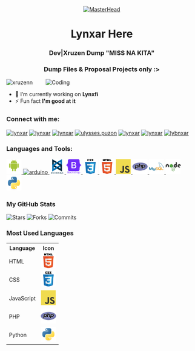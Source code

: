<p align="center">
    <a href="https://rishavchanda.io">
        <img src="https://i.pinimg.com/originals/c7/66/a2/c766a23bfdc8d43d4b7e5b0fe15b7f5f.gif" alt="MasterHead" width="600"/>
    </a>
</p>
<h1 align="center">Lynxar Here</h1>
<h3 align="center">Dev|Xruzen Dump "MISS NA KITA"</h3>
<h3 align="center">Dump Files & Proposal Projects only :> </h3>
<img align="right" alt="Coding" width="400" src="https://i.pinimg.com/originals/51/8a/fb/518afb1d1cdc07eb7d2b1729f03fe91e.gif">

<p align="left"> <img src="https://komarev.com/ghpvc/?username=xruzenn&label=Profile%20views&color=0e75b6&style=flat" alt="xruzenn" /> </p>

- 🔭 I’m currently working on **Lynxfi**
- ⚡ Fun fact **I'm good at it**

<h3 align="left">Connect with me:</h3>
<p align="left">
<a href="https://dev.to/lynxar" target="blank"><img align="center" src="https://raw.githubusercontent.com/rahuldkjain/github-profile-readme-generator/master/src/images/icons/Social/devto.svg" alt="lynxar" height="30" width="40" /></a>
<a href="https://linkedin.com/in/lynxar" target="blank"><img align="center" src="https://raw.githubusercontent.com/rahuldkjain/github-profile-readme-generator/master/src/images/icons/Social/linked-in-alt.svg" alt="lynxar" height="30" width="40" /></a>
<a href="https://stackoverflow.com/users/lynxar" target="blank"><img align="center" src="https://raw.githubusercontent.com/rahuldkjain/github-profile-readme-generator/master/src/images/icons/Social/stack-overflow.svg" alt="lynxar" height="30" width="40" /></a>
<a href="https://fb.com/lynxar" target="blank"><img align="center" src="https://raw.githubusercontent.com/rahuldkjain/github-profile-readme-generator/master/src/images/icons/Social/facebook.svg" alt="ulysses.puzon" height="30" width="40" /></a>
<a href="https://www.hackerrank.com/lynxar" target="blank"><img align="center" src="https://raw.githubusercontent.com/rahuldkjain/github-profile-readme-generator/master/src/images/icons/Social/hackerrank.svg" alt="lynxar" height="30" width="40" /></a>
<a href="https://www.hackerearth.com/lynxar" target="blank"><img align="center" src="https://raw.githubusercontent.com/rahuldkjain/github-profile-readme-generator/master/src/images/icons/Social/hackerearth.svg" alt="lynxar" height="30" width="40" /></a>
<a href="https://discord.gg/lybnxar" target="blank"><img align="center" src="https://raw.githubusercontent.com/rahuldkjain/github-profile-readme-generator/master/src/images/icons/Social/discord.svg" alt="lybnxar" height="30" width="40" /></a>
</p>

<h3 align="left">Languages and Tools:</h3>
<p align="left"> 
    <a href="https://developer.android.com" target="_blank" rel="noreferrer"> 
        <img src="https://raw.githubusercontent.com/devicons/devicon/master/icons/android/android-original-wordmark.svg" alt="android" width="40" height="40"/> 
    </a>
    <a href="https://www.arduino.cc/" target="_blank" rel="noreferrer"> 
        <img src="https://cdn.worldvectorlogo.com/logos/arduino-1.svg" alt="arduino" width="40" height="40"/> 
    </a>
    <a href="https://backbonejs.org" target="_blank" rel="noreferrer"> 
        <img src="https://raw.githubusercontent.com/devicons/devicon/master/icons/backbonejs/backbonejs-original-wordmark.svg" alt="backbonejs" width="40" height="40"/> 
    </a>
    <a href="https://getbootstrap.com" target="_blank" rel="noreferrer"> 
        <img src="https://raw.githubusercontent.com/devicons/devicon/master/icons/bootstrap/bootstrap-plain-wordmark.svg" alt="bootstrap" width="40" height="40"/> 
    </a>
    <a href="https://www.w3schools.com/css/" target="_blank" rel="noreferrer"> 
        <img src="https://raw.githubusercontent.com/devicons/devicon/master/icons/css3/css3-original-wordmark.svg" alt="css3" width="40" height="40"/> 
    </a>
    <a href="https://www.w3.org/html/" target="_blank" rel="noreferrer"> 
        <img src="https://raw.githubusercontent.com/devicons/devicon/master/icons/html5/html5-original-wordmark.svg" alt="html5" width="40" height="40"/> 
    </a>
    <a href="https://developer.mozilla.org/en-US/docs/Web/JavaScript" target="_blank" rel="noreferrer"> 
        <img src="https://raw.githubusercontent.com/devicons/devicon/master/icons/javascript/javascript-original.svg" alt="javascript" width="40" height="40"/> 
    </a>
    <a href="https://www.php.net/" target="_blank" rel="noreferrer"> 
        <img src="https://raw.githubusercontent.com/devicons/devicon/master/icons/php/php-original.svg" alt="php" width="40" height="40"/> 
    </a>
    <a href="https://www.mysql.com/" target="_blank" rel="noreferrer"> 
        <img src="https://raw.githubusercontent.com/devicons/devicon/master/icons/mysql/mysql-original-wordmark.svg" alt="mysql" width="40" height="40"/> 
    </a>
    <a href="https://nodejs.org" target="_blank" rel="noreferrer"> 
        <img src="https://raw.githubusercontent.com/devicons/devicon/master/icons/nodejs/nodejs-original-wordmark.svg" alt="nodejs" width="40" height="40"/> 
    </a>
    <a href="https://www.python.org" target="_blank" rel="noreferrer"> 
        <img src="https://raw.githubusercontent.com/devicons/devicon/master/icons/python/python-original.svg" alt="python" width="40" height="40"/> 
    </a>
</p>

<h3 align="left">My GitHub Stats</h3>
<p align="left">
    <img src="https://img.shields.io/badge/Stars-103-yellow" alt="Stars"/>
    <img src="https://img.shields.io/badge/Forks-42-blue" alt="Forks"/>
    <img src="https://img.shields.io/badge/Commits-893-orange" alt="Commits"/>
</p>

<h3 align="left">Most Used Languages</h3>
<table>
  <tr>
    <th>Language</th>
    <th>Icon</th>
  </tr>
  <tr>
    <td>HTML</td>
    <td><img src="https://raw.githubusercontent.com/devicons/devicon/master/icons/html5/html5-original-wordmark.svg" alt="HTML" width="40" height="40"/></td>
  </tr>
  <tr>
    <td>CSS</td>
    <td><img src="https://raw.githubusercontent.com/devicons/devicon/master/icons/css3/css3-original-wordmark.svg" alt="CSS" width="40" height="40"/></td>
  </tr>
  <tr>
    <td>JavaScript</td>
    <td><img src="https://raw.githubusercontent.com/devicons/devicon/master/icons/javascript/javascript-original.svg" alt="JavaScript" width="40" height="40"/></td>
  </tr>
  <tr>
    <td>PHP</td>
    <td><img src="https://raw.githubusercontent.com/devicons/devicon/master/icons/php/php-original.svg" alt="PHP" width="40" height="40"/></td>
  </tr>
  <tr>
    <td>Python</td>
    <td><img src="https://raw.githubusercontent.com/devicons/devicon/master/icons/python/python-original.svg" alt="Python" width="40" height="40"/></td>
  </tr>
</table>
